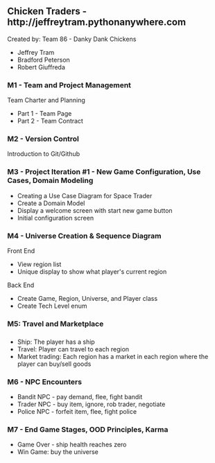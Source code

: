 <h2>Chicken Traders - http://jeffreytram.pythonanywhere.com</h2>
Created by: Team 86 - Danky Dank Chickens <br/>

<ul>
    <li>Jeffrey Tram</li>
    <li>Bradford Peterson</li>
    <li>Robert Giuffreda</li>
</ul>
<h3>M1 - Team and Project Management</h3>
Team Charter and Planning
<ul>
    <li>Part 1 - Team Page</li>
    <li>Part 2 - Team Contract</li>
</ul>
<h3>M2 - Version Control</h3>
Introduction to Git/Github
<h3>M3 - Project Iteration #1 - New Game Configuration, Use Cases, Domain Modeling</h3>
<ul>
    <li>Creating a Use Case Diagram for Space Trader</li>
    <li>Create a Domain Model</li>
    <li>Display a welcome screen with start new game button</li>
    <li>Initial configuration screen</li>
</ul>
<h3>M4 - Universe Creation & Sequence Diagram</h3>
Front End
<ul>
    <li>View region list</li>
    <li>Unique display to show what player's current region</li>
</ul>
Back End
<ul>
    <li>Create Game, Region, Universe, and Player class</li>
    <li>Create Tech Level enum</li>
</ul>
<h3>M5: Travel and Marketplace</h3>
<h3></h3>
<ul>
    <li>Ship: The player has a ship</li>
    <li>Travel: Player can travel to each region</li>
    <li>Market trading: Each region has a market in each region where the player can buy/sell goods</li>
</ul>
<h3>M6 - NPC Encounters</h3>
<ul>
    <li>Bandit NPC - pay demand, flee, fight bandit</li>
    <li>Trader NPC - buy item, ignore, rob trader, negotiate</li>
    <li>Police NPC - forfeit item, flee, fight police</li>
</ul>
<h3>M7 - End Game Stages, OOD Principles, Karma</h3>
<ul>
    <li>Game Over - ship health reaches zero</li>
    <li>Win Game: buy the universe</li>
</ul>
